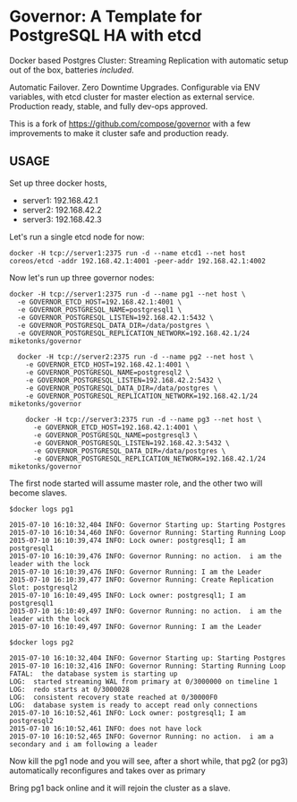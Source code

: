 # Governor: A Template for PostgreSQL HA with etcd

Docker based Postgres Cluster: Streaming Replication with automatic setup out of the box, batteries *included*.

Automatic Failover.  Zero Downtime Upgrades.  Configurable via ENV variables, with etcd cluster for master election as external service.  Production ready, stable, and fully dev-ops approved.

This is a fork of https://github.com/compose/governor with a few improvements to make it cluster safe and production ready.

## USAGE

Set up three docker hosts,

 - server1: 192.168.42.1
 - server2: 192.168.42.2
 - server3: 192.168.42.3

Let's run a single etcd node for now:

```
docker -H tcp://server1:2375 run -d --name etcd1 --net host coreos/etcd -addr 192.168.42.1:4001 -peer-addr 192.168.42.1:4002
```

Now let's run up three governor nodes:

```
docker -H tcp://server1:2375 run -d --name pg1 --net host \
  -e GOVERNOR_ETCD_HOST=192.168.42.1:4001 \
  -e GOVERNOR_POSTGRESQL_NAME=postgresql1 \
  -e GOVERNOR_POSTGRESQL_LISTEN=192.168.42.1:5432 \
  -e GOVERNOR_POSTGRESQL_DATA_DIR=/data/postgres \
  -e GOVERNOR_POSTGRESQL_REPLICATION_NETWORK=192.168.42.1/24 miketonks/governor

  docker -H tcp://server2:2375 run -d --name pg2 --net host \
    -e GOVERNOR_ETCD_HOST=192.168.42.1:4001 \
    -e GOVERNOR_POSTGRESQL_NAME=postgresql2 \
    -e GOVERNOR_POSTGRESQL_LISTEN=192.168.42.2:5432 \
    -e GOVERNOR_POSTGRESQL_DATA_DIR=/data/postgres \
    -e GOVERNOR_POSTGRESQL_REPLICATION_NETWORK=192.168.42.1/24 miketonks/governor

    docker -H tcp://server3:2375 run -d --name pg3 --net host \
      -e GOVERNOR_ETCD_HOST=192.168.42.1:4001 \
      -e GOVERNOR_POSTGRESQL_NAME=postgresql3 \
      -e GOVERNOR_POSTGRESQL_LISTEN=192.168.42.3:5432 \
      -e GOVERNOR_POSTGRESQL_DATA_DIR=/data/postgres \
      -e GOVERNOR_POSTGRESQL_REPLICATION_NETWORK=192.168.42.1/24 miketonks/governor
```

The first node started will assume master role, and the other two will become slaves.

```
$docker logs pg1

2015-07-10 16:10:32,404 INFO: Governor Starting up: Starting Postgres
2015-07-10 16:10:34,460 INFO: Governor Running: Starting Running Loop
2015-07-10 16:10:39,474 INFO: Lock owner: postgresql1; I am postgresql1
2015-07-10 16:10:39,476 INFO: Governor Running: no action.  i am the leader with the lock
2015-07-10 16:10:39,476 INFO: Governor Running: I am the Leader
2015-07-10 16:10:39,477 INFO: Governor Running: Create Replication Slot: postgresql2
2015-07-10 16:10:49,495 INFO: Lock owner: postgresql1; I am postgresql1
2015-07-10 16:10:49,497 INFO: Governor Running: no action.  i am the leader with the lock
2015-07-10 16:10:49,497 INFO: Governor Running: I am the Leader

$docker logs pg2

2015-07-10 16:10:32,404 INFO: Governor Starting up: Starting Postgres
2015-07-10 16:10:32,416 INFO: Governor Running: Starting Running Loop
FATAL:  the database system is starting up
LOG:  started streaming WAL from primary at 0/3000000 on timeline 1
LOG:  redo starts at 0/3000028
LOG:  consistent recovery state reached at 0/30000F0
LOG:  database system is ready to accept read only connections
2015-07-10 16:10:52,461 INFO: Lock owner: postgresql1; I am postgresql2
2015-07-10 16:10:52,461 INFO: does not have lock
2015-07-10 16:10:52,465 INFO: Governor Running: no action.  i am a secondary and i am following a leader
```

Now kill the pg1 node and you will see, after a short while, that pg2 (or pg3)  automatically reconfigures and takes over as primary

Bring pg1 back online and it will rejoin the cluster as a slave.
